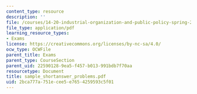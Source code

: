 ```yaml
---
content_type: resource
description: ''
file: /courses/14-20-industrial-organization-and-public-policy-spring-2003/2bca777a751ecee5e7654259593c5f01_sample_shortanswer_problems.pdf
file_type: application/pdf
learning_resource_types:
- Exams
license: https://creativecommons.org/licenses/by-nc-sa/4.0/
ocw_type: OCWFile
parent_title: Exams
parent_type: CourseSection
parent_uid: 22590128-9ea5-f457-b013-991bdb7f70aa
resourcetype: Document
title: sample_shortanswer_problems.pdf
uid: 2bca777a-751e-cee5-e765-4259593c5f01
---
```

